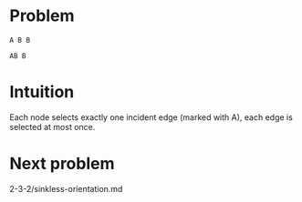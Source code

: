 # Problem

    A B B

    AB B

# Intuition

Each node selects exactly one incident edge (marked with A), each edge is selected at most once.

# Next problem

2-3-2/sinkless-orientation.md
